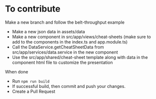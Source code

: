 # To contribute
Make a new branch and follow the belt-throughput example
* Make a new json data in assets/data
* Make a new component in src/app/views/cheat-sheets (make sure to add to the components in the index.ts and app.module.ts)
* Call the DataService.getCheatSheetData from src/app/services/data.service in the new component
* Use the src/app/shared/cheat-sheet template along with data in the component html file to customize the presentation

When done
* Run `npm run build`
* If successful build, then commit and push your changes.
* Create a Pull Request
